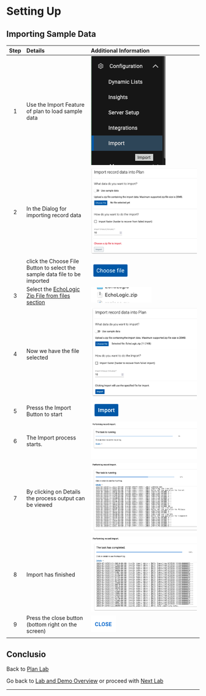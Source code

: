 # Setting Up

## Importing Sample Data

| Step | Details                                                                    | Additional Information                                   |
|:----:|:---------------------------------------------------------------------------|:---------------------------------------------------------|
|  1   | Use the Import Feature of plan to load sample data                         | ![Import Icon][ImportIcon]                               |
|  2   | In the Dialog for importing record data                                    | ![Import Dialog][ImportDialog1]                          |
|      | click the Choose File Button to select the sample data file to be imported | ![Choose File Button][ChooseFileDialog]                  |
|  3   | Select the [EchoLogic Zip File from files section][EchoLogicZipFile]       | ![Select the file][SelectZipFile]                        |
|  4   | Now we have the file selected                                              | ![Import Dialog with selected File][ImportDialog2]       |
|  5   | Presss the Import Button to start                                          | ![Press Import Button][ImportButton]                     |
|  6   | The Import process starts.                                                 | ![Import Process starting][ImportStarts]                 |
|  7   | By clicking on Details the process output can be viewed                    | ![Import running with Details][ImportRunningWithDetails] |
|  8   | Import has finished                                                        | ![Import Finished][ImportFinished]       |
|  9   | Press the close button (bottom right on the screen)                        | ![Close Button][ImportClose]                             |
|      |                                                                            |                                                          |

## Conclusio

Back to [Plan Lab][GoBackToParentIndex]

Go back to [Lab and Demo Overview][GoBackToDemoOverview] or proceed with [Next Lab][NextLab]

---

[GoBackToDemoOverview]: ../../index.md
[GoBackToParentIndex]: ../index.md#setup-demo-data
[NextLab]: ../index.md#how-to-create-a-new-application

[ChooseFileDialog]: media/PLAN_Import_Dialog_ChooseFile.png
[ImportIcon]: media/PLAN_Import_Icon.png
[ImportDialog1]: media/PLAN_Import_Dialog1.png
[SelectZipFile]: media/PLAN_Import_Select_ZipFile.png
[ImportDialog2]: media/PLAN_Import_Dialog2.png
[ImportButton]: media/PLAN_Import_Button.png
[ImportStarts]: media/PLAN_Import_started.png
[ImportRunningWithDetails]: media/PLAN_Import_running.png
[ImportClose]: media/PLAN_Import_Close_dialog.png
[EchoLogicZIPFile]: https://github.com/DevOpsAutomationLabs/EchoLogic_DemoApp/raw/main/files/plan/EchoLogic.zip
[ImportFinished]: media/PLAN_Import_finished.png
